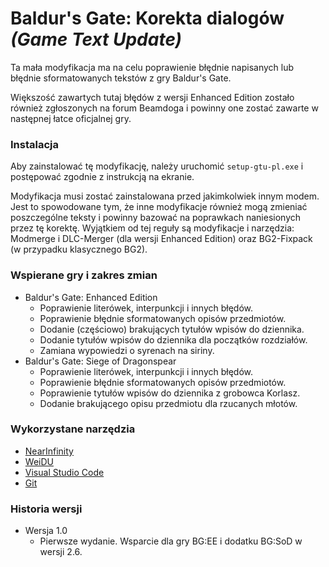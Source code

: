# Baldur's Gate: Korekta dialogów _(Game Text Update)_

Ta mała modyfikacja ma na celu poprawienie błędnie napisanych lub błędnie sformatowanych tekstów z gry Baldur's Gate.

Większość zawartych tutaj błędów z wersji Enhanced Edition zostało również zgłoszonych na forum Beamdoga i powinny one zostać zawarte w następnej łatce oficjalnej gry. 

### Instalacja

Aby zainstalować tę modyfikację, należy uruchomić `setup-gtu-pl.exe` i postępować zgodnie z instrukcją na ekranie.

Modyfikacja musi zostać zainstalowana przed jakimkolwiek innym modem. Jest to spowodowane tym, że inne modyfikacje również mogą zmieniać poszczególne teksty i powinny bazować na poprawkach naniesionych przez tę korektę. Wyjątkiem od tej reguły są modyfikacje i narzędzia: Modmerge i DLC-Merger (dla wersji Enhanced Edition) oraz BG2-Fixpack (w przypadku klasycznego BG2).

### Wspierane gry i zakres zmian

- Baldur's Gate: Enhanced Edition
    - Poprawienie literówek, interpunkcji i innych błędów.
    - Poprawienie błędnie sformatowanych opisów przedmiotów.
    - Dodanie (częściowo) brakujących tytułów wpisów do dziennika.
    - Dodanie tytułów wpisów do dziennika dla początków rozdziałów.
    - Zamiana wypowiedzi o syrenach na siriny.
- Baldur's Gate: Siege of Dragonspear
    - Poprawienie literówek, interpunkcji i innych błędów.
    - Poprawienie błędnie sformatowanych opisów przedmiotów.
    - Poprawienie tytułów wpisów do dziennika z grobowca Korlasz.
    - Dodanie brakującego opisu przedmiotu dla rzucanych młotów.

### Wykorzystane narzędzia

- [NearInfinity](https://github.com/Argent77/NearInfinity/releases)
- [WeiDU](http://www.weidu.org)
- [Visual Studio Code](https://code.visualstudio.com/)
- [Git](https://git-scm.com/)

### Historia wersji

- Wersja 1.0
    - Pierwsze wydanie. Wsparcie dla gry BG:EE i dodatku BG:SoD w wersji 2.6.

